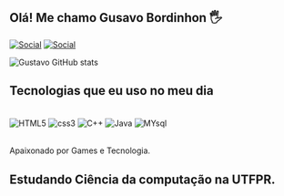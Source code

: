 ## Olá! Me chamo  Gusavo Bordinhon 🖐️

[![Social](https://img.shields.io/badge/Instagram-E4405F?style=for-the-badge&logo=instagram&logoColor=white)](https://www.instagram.com/bordinhon_gustavo/)
[![Social](https://img.shields.io/badge/TikTok-000000?style=for-the-badge&logo=tiktok&logoColor=white)](https://www.tiktok.com/@bordinhon01)


![Gustavo GitHub stats](https://github-readme-stats.vercel.app/api?username=bordinhonlima&show_icons=true&theme=dracula)

## Tecnologias que eu uso no meu dia


<div style="Dysplay" inline-block><br/>
    <img align="center" alt="HTML5" src="https://img.shields.io/badge/HTML5-E34F26?style=for-the-badge&logo=html5&logoColor=white">
    <img align="center" alt="css3" src="https://img.shields.io/badge/CSS3-1572B6?style=for-the-badge&logo=css3&logoColor=white">
    <img align="center" alt="C++" src="https://img.shields.io/badge/C%2B%2B-00599C?style=for-the-badge&logo=c%2B%2B&logoColor=white">
    <img align="center" alt="Java" src="https://img.shields.io/badge/Java-ED8B00?style=for-the-badge&logo=openjdk&logoColor=white">
    <img align="center" alt="MYsql" src="https://img.shields.io/badge/MySQL-00000F?style=for-the-badge&logo=mysql&logoColor=white">
</div><br/>

Apaixonado por Games e Tecnologia.

## Estudando Ciência da computação na UTFPR.

